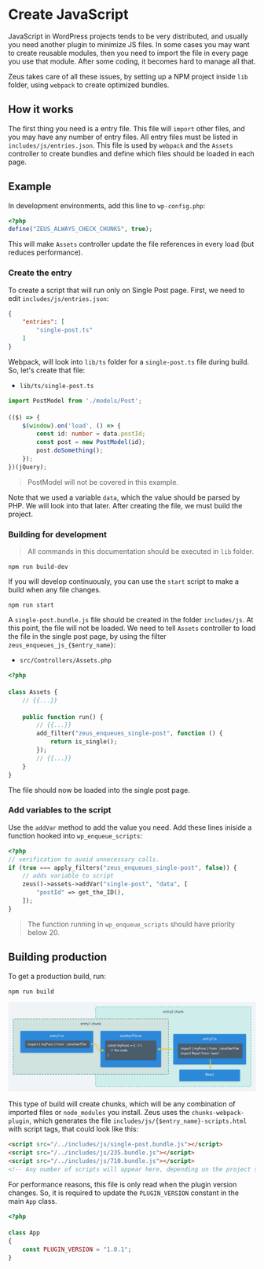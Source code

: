 
# Create JavaScript

JavaScript in WordPress projects tends to be very distributed, and usually you need another plugin to minimize JS files. In some cases you may want to create reusable modules, then you need to import the file in every page you use that module. After some coding, it becomes hard to manage all that.

Zeus takes care of all these issues, by setting up a NPM project inside `lib` folder, using `webpack` to create optimized bundles.

## How it works

The first thing you need is a entry file. This file will `import` other files, and you may have any number of entry files. All entry files must be listed in `includes/js/entries.json`. This file is used by `webpack` and the `Assets` controller to create bundles and define which files should be loaded in each page.

## Example

In development environments, add this line to `wp-config.php`:

```php
<?php
define("ZEUS_ALWAYS_CHECK_CHUNKS", true);
```

This will make `Assets` controller update the file references in every load (but reduces performance).

### Create the entry

To create a script that will run only on Single Post page. First, we need to edit `includes/js/entries.json`:

```json
{
    "entries": [
        "single-post.ts"
    ]
}
```

Webpack, will look into `lib/ts` folder for a `single-post.ts` file during build. So, let's create that file:

 - `lib/ts/single-post.ts`

```ts
import PostModel from './models/Post';

(($) => {
    $(window).on('load', () => {
        const id: number = data.postId;
        const post = new PostModel(id);
        post.doSomething();
    });
})(jQuery);
```

 > PostModel will not be covered in this example.

Note that we used a variable `data`, which the value should be parsed by PHP. We will look into that later. After creating the file, we must build the project.

### Building for development

 > All commands in this documentation should be executed in `lib` folder.

```
npm run build-dev
```

If you will develop continuously, you can use the `start` script to make a build when any file changes.

```
npm run start
```

A `single-post.bundle.js` file should be created in the folder `includes/js`. At this point, the file will not be loaded. We need to tell `Assets` controller to load the file in the single post page, by using the filter `zeus_enqueues_js_{$entry_name}`:

 - `src/Controllers/Assets.php`

```php
<?php

class Assets {
    // {{...}}

    public function run() {
        // {{...}}
        add_filter("zeus_enqueues_single-post", function () {
            return is_single();
        });
        // {{...}}
    }
}
```


The file should now be loaded into the single post page.

### Add variables to the script

Use the `addVar` method to add the value you need. Add these lines iniside a function hooked into `wp_enqueue_scripts`:

```php
<?php
// verification to avoid unnecessary calls.
if (true === apply_filters("zeus_enqueues_single-post", false)) {
    // adds variable to script
    zeus()->assets->addVar("single-post", "data", [
        "postId" => get_the_ID(),
    ]);
}
```

 > The function running in `wp_enqueue_scripts` should have priority below 20.

## Building production

To get a production build, run:

```
npm run build
```

![chunks diagram example](./img/chunks.png)

This type of build will create chunks, which will be any combination of imported files or `node_modules` you install. Zeus uses the `chunks-webpack-plugin`, which generates the file `includes/js/{$entry_name}-scripts.html` with script tags, that could look like this:

```html
<script src="/../includes/js/single-post.bundle.js"></script>
<script src="/../includes/js/235.bundle.js"></script>
<script src="/../includes/js/710.bundle.js"></script>
<!-- Any number of scripts will appear here, depending on the project size -->
```

For performance reasons, this file is only read when the plugin version changes. So, it is required to update the `PLUGIN_VERSION` constant in the main `App` class.

```php
<?php

class App
{
    const PLUGIN_VERSION = "1.0.1";
}
```
